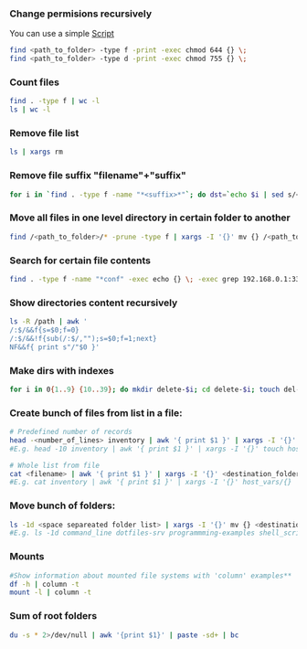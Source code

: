 ### Change permisions recursively 
You can use a simple [Script](https://github.com/keepbot/shell_scripts/blob/master/permissions/default.sh "Change permissions to default")
```bash
find <path_to_folder> -type f -print -exec chmod 644 {} \;
find <path_to_folder> -type d -print -exec chmod 755 {} \;
```
### Count files
```bash
find . -type f | wc -l
ls | wc -l
```
### Remove file list
```bash
ls | xargs rm
```
### Remove file suffix "filename"+"suffix"
```bash
for i in `find . -type f -name "*<suffix>*"`; do dst=`echo $i | sed s/<suffix>//`;mv $i $dst; done
```
### Move all files in one level directory in certain folder to another
```bash
find /<path_to_folder>/* -prune -type f | xargs -I '{}' mv {} /<path_to_destination_folder>/archive/.
```
### Search for certain file contents
```bash
find . -type f -name "*conf" -exec echo {} \; -exec grep 192.168.0.1:3389 {} \;
```
### Show directories content recursively
```bash
ls -R /path | awk '
/:$/&&f{s=$0;f=0}
/:$/&&!f{sub(/:$/,"");s=$0;f=1;next}
NF&&f{ print s"/"$0 }'
```
### Make dirs with indexes
```bash
for i in 0{1..9} {10..39}; do mkdir delete-$i; cd delete-$i; touch del-file-$i; cd ..; done
```
###  Create bunch of files from list in a file:
```bash
# Predefined number of records
head -<number_of_lines> inventory | awk '{ print $1 }' | xargs -I '{}' <destination_folder>/{}
#E.g. head -10 inventory | awk '{ print $1 }' | xargs -I '{}' touch host_vars/{}

# Whole list from file
cat <filename> | awk '{ print $1 }' | xargs -I '{}' <destination_folder>/{}
#E.g. cat inventory | awk '{ print $1 }' | xargs -I '{}' host_vars/{}
```
### Move bunch of folders:
```bash
ls -1d <space separeated folder list> | xargs -I '{}' mv {} <destination>
#E.g. ls -1d command_line dotfiles-srv programmming-examples shell_scripts | xargs -I '{}' mv {} github/
```
### Mounts
```bash
#Show information about mounted file systems with 'column' examples**
df -h | column -t
mount -l | column -t
```

### Sum of root folders
```bash
du -s * 2>/dev/null | awk '{print $1}' | paste -sd+ | bc
```

